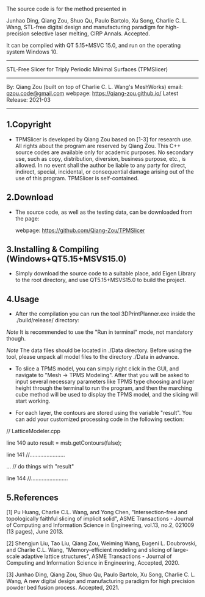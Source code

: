 The source code is for the method presented in

Junhao Ding, Qiang Zou, Shuo Qu, Paulo Bartolo, Xu Song, Charlie C. L. Wang, STL-free digital design and manufacturing paradigm for high-precision selective laser melting, CIRP Annals. Accepted.

It can be compiled with QT 5.15+MSVC 15.0, and run on the operating system Windows 10.



*****************************************************************
STL-Free Slicer for Triply Periodic Minimal Surfaces (TPMSlicer)
*****************************************************************
By: Qiang Zou (built on top of Charlie C. L. Wang's MeshWorks)
email: qzou.code@gmail.com
webpage: https://qiang-zou.github.io/
Latest Release: 2021-03
*****************************************************************

1.Copyright
-----------

- TPMSlicer is developed by Qiang Zou based on [1-3] for research use. All rights about the program are reserved by Qiang Zou. This C++ source codes are available only for academic purposes. No secondary use, such as copy, distribution, diversion, business purpose, etc., is allowed. In no event shall the author be liable to any party for direct, indirect, special, incidental, or consequential damage arising out of the use of this program. TPMSlicer is self-contained. 


2.Download
----------

- The source code, as well as the testing data, can be downloaded from the page: 
  
  webpage: https://github.com/Qiang-Zou/TPMSlicer


3.Installing & Compiling (Windows+QT5.15+MSVS15.0)
-------------------------------------------

- Simply download the source code to a suitable place, add Eigen Library to the root directory, and use QT5.15+MSVS15.0 to build the project.



4.Usage
-------

- After the compilation you can run the tool 3DPrintPlanner.exe inside the ./build/release/ directory:

*Note* It is recommended to use the "Run in terminal" mode, not mandatory though.

*Note* The data files should be located in ./Data directory. Before using the tool, please unpack all model files to the directory ./Data in advance.

- To slice a TPMS model, you can simply right click in the GUI, and navigate to "Mesh -> TPMS Modeling". After that you will be asked to input several necessary parameters like TPMS type choosing and layer height through the terminal to run the program, and then the marching cube method will be used to display the TPMS model, and the slicing will start working.

- For each layer, the contours are stored using the variable "result". You can add your customized processing code in the following section:

// LatticeModeler.cpp

line 140   auto result = msb.getContours(false);

line 141   //.......................

...        	// do things with "result"

line 144  //........................


5.References
-------

[1] Pu Huang, Charlie C.L. Wang, and Yong Chen, "Intersection-free and topologically faithful slicing of implicit solid", ASME Transactions - Journal of Computing and Information Science in Engineering, vol.13, no.2, 021009 (13 pages), June 2013.

[2] Shengjun Liu, Tao Liu, Qiang Zou, Weiming Wang, Eugeni L. Doubrovski, and Charlie C.L. Wang, "Memory-efficient modeling and slicing of large-scale adaptive lattice structures", ASME Transactions - Journal of Computing and Information Science in Engineering, Accepted, 2020.

[3] Junhao Ding, Qiang Zou, Shuo Qu, Paulo Bartolo, Xu Song, Charlie C. L. Wang, A new digital design and manufacturing paradigm for high precision powder bed fusion process. Accepted, 2021.

